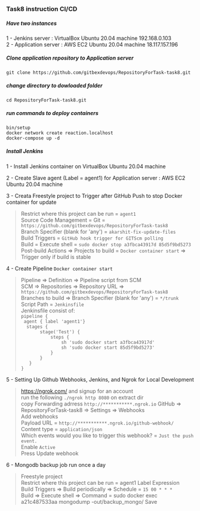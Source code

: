 ### Task8 instruction CI/CD  

##### Have two instances  
1 - Jenkins server : VirtualBox Ubuntu 20.04 machine  192.168.0.103  
2 - Application server : AWS EC2 Ubuntu 20.04 machine 18.117.157.196  

##### Clone application repository to Application server  
`git clone https://github.com/gitbexdevops/RepositoryForTask-task8.git`
##### change directory to dowloaded folder   
`cd RepositoryForTask-task8.git`  
##### run commands to deploy containers  
`bin/setup`  
`docker network create reaction.localhost`  
`docker-compose up -d`  

##### Install Jenkins  
1 - Install Jenkins container on VirtualBox Ubuntu 20.04 machine  

2 - Create Slave agent (Label = agent1) for Application server : AWS EC2 Ubuntu 20.04 machine  

3 - Creata Freestyle project to Trigger after GitHub Push to stop Docker container for update  
 > Restrict where this project can be run = `agent1`    
 Source Code Management = Git =  `https://github.com/gitbexdevops/RepositoryForTask-task8`  
 Branch Specifier (blank for 'any') = `akarshit-fix-update-files`  
 Build Triggers = `GitHub hook trigger for GITScm polling`    
 Build = Execute shell = `sudo docker stop a3fbca43917d 85d5f9bd5273`    
 Post-build Actions => Projects to build =  `Docker container start` => Trigger only if build is stable   
 
4 - Create Pipeline `Docker container start`  
 > Pipeline => Definition => Pipeline script from SCM  
 SCM => Repositories => Repository URL => `https://github.com/gitbexdevops/RepositoryForTask-task8`  
 Branches to build => Branch Specifier (blank for 'any') = `*/trunk`  
 Script Path = `Jenkinsfile`  
 Jenkinsfile consist of:  
 `pipeline {`  
 ` agent { label 'agent1'}`  
 `  stages {`  
 `       stage('Test') {`  
 `           steps {`  
 `               sh 'sudo docker start a3fbca43917d'`  
 `               sh 'sudo docker start 85d5f9bd5273'`  
 `           }`  
 `       }`  
 `   }`  
`}`  

5 - Setting Up Github Webhooks, Jenkins, and Ngrok for Local Development  
 >  https://ngrok.com/ and signup for an account  
 >  run the following `./ngrok http 8080` on extract dir  
 >  copy Forwarding adrress `http://***********.ngrok.io` 
 >  GitHub => RepositoryForTask-task8 => Settings => Webhooks  
 >  Add webhooks  
 >  Payload URL = `http://***********.ngrok.io/github-webhook/`  
 >  Content type = `application/json`  
 >  Which events would you like to trigger this webhook? = `Just the push event.`  
 >  Enable `Active`  
 >  Press Update webhook  
 
6 - Mongodb backup job run once a day  
 > Freestyle project  
 > Restrict where this project can be run = agent1 Label Expression  
 > Build Triggers => Build periodically => Schedule = `15 00 * * *`  
 > Build => Execute shell => Command = sudo docker exec a21c487533aa mongodump -out/backup_mongo/
 > Save  
